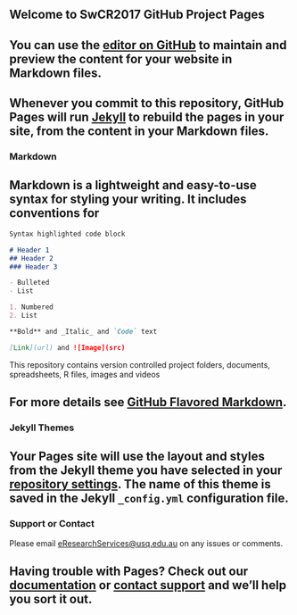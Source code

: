 ## Welcome to SwCR2017 GitHub Project Pages

## You can use the [editor on GitHub](https://github.com/fgacenga/SwCR2017/edit/master/README.md) to maintain and preview the content for your website in Markdown files.

## Whenever you commit to this repository, GitHub Pages will run [Jekyll](https://jekyllrb.com/) to rebuild the pages in your site, from the content in your Markdown files.

### Markdown

## Markdown is a lightweight and easy-to-use syntax for styling your writing. It includes conventions for

```markdown
Syntax highlighted code block

# Header 1
## Header 2
### Header 3

- Bulleted
- List

1. Numbered
2. List

**Bold** and _Italic_ and `Code` text

[Link](url) and ![Image](src)
```
This repository contains version controlled project folders, documents, spreadsheets, R files, images and videos

## For more details see [GitHub Flavored Markdown](https://guides.github.com/features/mastering-markdown/).

### Jekyll Themes

## Your Pages site will use the layout and styles from the Jekyll theme you have selected in your [repository settings](https://github.com/fgacenga/SwCR2017/settings). The name of this theme is saved in the Jekyll `_config.yml` configuration file.

### Support or Contact
Please email eResearchServices@usq.edu.au on any issues or comments.
## Having trouble with Pages? Check out our [documentation](https://help.github.com/categories/github-pages-basics/) or [contact support](https://github.com/contact) and we’ll help you sort it out.
